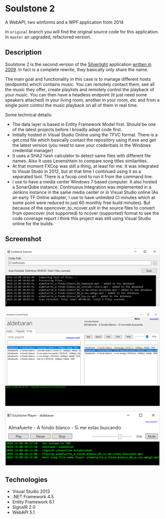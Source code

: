 # Soulstone 2

A WebAPI, two winforms and a WPF application from 2014

In `original` branch you will find the original source code for this application. In `master` an upgraded, refactored version.

## Description 

Soulstone 2 is the second version of the [Silverlight](https://en.wikipedia.org/wiki/Microsoft_Silverlight) application [written in 2009](https://github.com/mamcer/soulstone). In fact is a complete rewrite, they basically only share the name.

The main goal and functionality in this case is to manage different hosts (endpoints) which contains music. You can remotely contact them, see all the music they offer, create playlists and remotely control the playback of your music.
You can then have a headless endpoint (it just need some speakers attached) in your living room, another in your room, etc and from a single point control the music playback on all of them in real time.

Some technical details:

- The data layer is based in Entity Framework Model first. Should be one of the latest projects before I broadly adopt code first.
- Initially hosted in Visual Studio Online using the TFVC format. There is a get.cmd file which basically contact the repository using tf.exe and get the latest version (you need to save your credentials in the Windows credential manager)
- It uses a SHA2 hash calculator to detect same files with different file names. Also It uses Levenshtein to compare song titles similarities.
- At that moment FXCop was still a thing, at least for me. It was integrated to Visual Studo in 2012, but at that time I continued using it as a separated tool. There is a fxcop.cmd to run it from the command line.
- I use to have a media center Windows 7 based computer. It also hosted a SonarQube instance. Continuous Integration was implemented in a Jenkins instance in the same media center or in Visual Studio online (As an early TF Online adopter, I use to have unlimited CI minutes which at some point were reduced to just 60 monthly free build minutes). But because of the opencover_to_ncover.xslt in the source files to convert from opencover (not supported) to ncover (supported) format to see the code coverage report I think this project was still using Visual Studio online for the builds.

## Screenshot

![screenshot](https://raw.githubusercontent.com/mamcer/soulstone-2/master/doc/screenshot-01.png)

![screenshot](https://raw.githubusercontent.com/mamcer/soulstone-2/master/doc/screenshot-02.png)

![screenshot](https://raw.githubusercontent.com/mamcer/soulstone-2/master/doc/screenshot-03.png)

## Technologies

- Visual Studio 2013
- .NET Framework 4.5
- Entity Framework 6.1
- SignalR 2.0
- WebAPI 5.1
